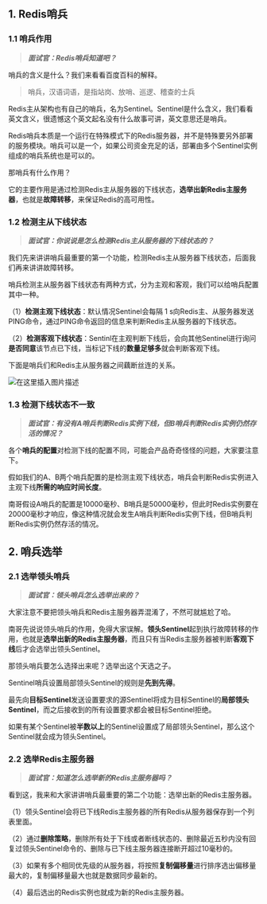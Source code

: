 ## 1. Redis哨兵

### 1.1 哨兵作用

> ***面试官：Redis哨兵知道吧？***

哨兵的含义是什么？我们来看看百度百科的解释。

> 哨兵，汉语词语，是指站岗、放哨、巡逻、稽查的士兵

Redis主从架构也有自己的哨兵，名为Sentinel。Sentinel是什么含义，我们看看英文含义，很遗憾这个英文起名没有什么故事可讲，英文意思还是哨兵。

Redis哨兵本质是一个运行在特殊模式下的Redis服务器，并不是特殊要另外部署的服务模块。哨兵可以是一个，如果公司资金充足的话，部署由多个Sentinel实例组成的哨兵系统也是可以的。

那哨兵有什么作用？

它的主要作用是通过检测Redis主从服务器的下线状态，**选举出新Redis主服务器**，也就是**故障转移**，来保证Redis的高可用性。

### 1.2 检测主从下线状态

> ***面试官：你说说是怎么检测Redis主从服务器的下线状态的？***

我们先来讲讲哨兵最重要的第一个功能，检测Redis主从服务器下线状态，后面我们再来讲讲故障转移。

哨兵检测主从服务器下线状态有两种方式，分为主观和客观，我们可以给哨兵配置其中一种。

（1）**检测主观下线状态**：默认情况Sentinel会每隔 1 s向Redis主、从服务器发送PING命令，通过PING命令返回的信息来判断Redis主从服务器的下线状态。

（2）**检测客观下线状态**：Sentinl在主观判断下线后，会向其他Sentinel进行询问**是否同意**该节点已下线，当标记下线的**数量足够多**就会判断客观下线。

下面是哨兵们和Redis主从服务器之间藕断丝连的关系。

![在这里插入图片描述](https://i-blog.csdnimg.cn/direct/41279bc71813415bb35dd0f59a3c5d9e.png#pic_center)

### 1.3 检测下线状态不一致

> ***面试官：有没有A哨兵判断Redis实例下线，但B哨兵判断Redis实例仍然存活的情况？***

各个**哨兵的配置**对检测下线的配置不同，可能会产品奇奇怪怪的问题，大家要注意下。

假如我们的A、B两个哨兵配置的是检测主观下线状态，哨兵会判断Redis实例进入主观下线**所需的响应时间长度**。

南哥假设A哨兵的配置是10000毫秒、B哨兵是50000毫秒，但此时Redis实例要在20000毫秒才响应，像这种情况就会发生A哨兵判断Redis实例下线，但B哨兵判断Redis实例仍然存活的情况。

## 2. 哨兵选举

### 2.1 选举领头哨兵

> ***面试官：领头哨兵怎么选举出来的？***

大家注意不要把领头哨兵和Redis主服务器弄混淆了，不然可就尴尬了哈。

南哥先说说领头哨兵的作用，免得大家误解。**领头Sentinel**起到执行故障转移的作用，也就是**选举出新的Redis主服务器**，而且只有当Redis主服务器被判断**客观下线**后才会选举出领头Sentinel。

那领头哨兵要怎么选择出来呢？选举出这个天选之子。

Sentinel哨兵设置局部领头Sentinel的规则是**先到先得**。

最先向**目标Sentinel**发送设置要求的源Sentinel将成为目标Sentinel的**局部领头Sentinel**，而之后接收到的所有设置要求都会被目标Sentinel拒绝。

如果有某个Sentinel被**半数以上**的Sentinel设置成了局部领头Sentinel，那么这个Sentinel就会成为领头Sentinel。

### 2.2  选举Redis主服务器

> ***面试官：知道怎么选举新的Redis主服务器吗？***

看到这，我来和大家讲讲哨兵最重要的第二个功能：选举出新的Redis主服务器。

（1）领头Sentinel会将已下线Redis主服务器的所有Redis从服务器保存到一个列表里面。

（2）通过**删除策略**，删除所有处于下线或者断线状态的、删除最近五秒内没有回复过领头Sentinel命令的、删除与已下线主服务器连接断开超过10毫秒的。

（3）如果有多个相同优先级的从服务器，将按照**复制偏移量**进行排序选出偏移量最大的，复制偏移量最大也就是数据同步最新的。

（4）最后选出的Redis实例也就成为新的Redis主服务器。